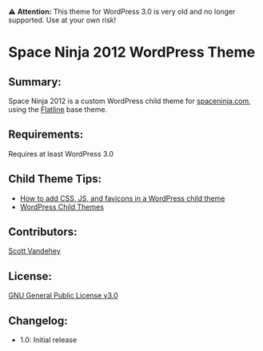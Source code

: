 :warning: **Attention:** This theme for WordPress 3.0 is very old and no longer supported. Use at your own risk!

# Space Ninja 2012 WordPress Theme

## Summary:

Space Ninja 2012 is a custom WordPress child theme for [spaceninja.com](http://spaceninja.com/), using the [Flatline](https://github.com/spaceninja/flatline-theme) base theme.

## Requirements:

Requires at least WordPress 3.0

## Child Theme Tips:

* [How to add CSS, JS, and favicons in a WordPress child theme ](http://themeshaper.com/2008/07/02/functions-php-wordpress-child-themes/)
* [WordPress Child Themes](http://codex.wordpress.org/Child_Themes)

## Contributors:

[Scott Vandehey](http://spaceninja.com/)

## License:

[GNU General Public License v3.0](http://www.gnu.org/licenses/gpl-3.0.html)

## Changelog:

* 1.0: Initial release
